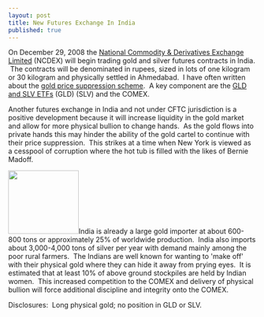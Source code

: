 ```yaml
---
layout: post
title: New Futures Exchange In India
published: true
---
```

<p>On December 29, 2008 the <a href="http://www.commodityonline.com/news/NCDEX-to-launch-global-contracts-in-gold--silver-13677-3-1.html" target="_blank">National Commodity &amp; Derivatives Exchange Limited</a> (NCDEX) will begin trading gold and silver futures contracts in India.  The contracts will be denominated in rupees, sized in lots of one kilogram or 30 kilogram and physically settled in Ahmedabad.  I have often written about the <a href="http://www.runtogold.com/2005/08/robert-landis-at-goldrush-21-with-gata/" target="_blank">gold price suppression scheme</a>.  A key component are the <a href="http://www.runtogold.com/2008/12/a-problem-with-gld-and-slv-etfs/" target="_blank">GLD and SLV ETFs</a> (GLD) (SLV) and the COMEX.</p>
<p>Another futures exchange in India and not under CFTC jurisdiction is a positive development because it will increase liquidity in the gold market and allow for more physical bullion to change hands.  As the gold flows into private hands this may hinder the ability of the gold cartel to continue with their price suppression.  This strikes at a time when New York is viewed as a cesspool of corruption where the hot tub is filled with the likes of Bernie Madoff.</p>
<p><a href="http://www.runtogold.com/goldmoney"><img class="alignright" title="Small Gold Bars" src="{{ site.baseurl }}/images/smallgoldbars.jpg" alt="" width="143" height="129" /></a>India is already a large gold importer at about 600-800 tons or approximately 25% of worldwide production.  India also imports about 3,000-4,000 tons of silver per year with demand mainly among the poor rural farmers.  The Indians are well known for wanting to 'make off' with their physical gold where they can hide it away from prying eyes.  It is estimated that at least 10% of above ground stockpiles are held by Indian women.  This increased competition to the COMEX and delivery of physical bullion will force additional discipline and integrity onto the COMEX.</p>
<p>Disclosures:  Long physical gold; no position in GLD or SLV.</p>
